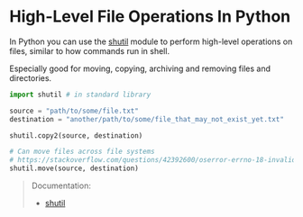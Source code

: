 # High-Level File Operations In Python

In Python you can use the [shutil](https://docs.python.org/3/library/shutil.html) module to perform high-level operations on files, similar to how commands run in shell.

Especially good for moving, copying, archiving and removing files and directories.

```python
import shutil # in standard library

source = "path/to/some/file.txt"
destination = "another/path/to/some/file_that_may_not_exist_yet.txt"

shutil.copy2(source, destination)

# Can move files across file systems
# https://stackoverflow.com/questions/42392600/oserror-errno-18-invalid-cross-device-link
shutil.move(source, destination)
```

> Documentation:
>
> - [shutil](https://docs.python.org/3/library/shutil.html)
